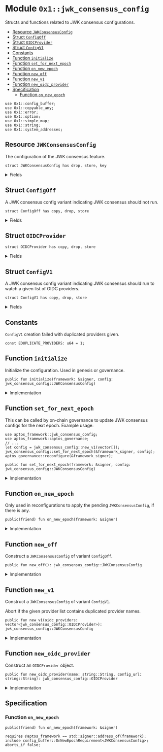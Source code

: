 
<a id="0x1_jwk_consensus_config"></a>

# Module `0x1::jwk_consensus_config`

Structs and functions related to JWK consensus configurations.


-  [Resource `JWKConsensusConfig`](#0x1_jwk_consensus_config_JWKConsensusConfig)
-  [Struct `ConfigOff`](#0x1_jwk_consensus_config_ConfigOff)
-  [Struct `OIDCProvider`](#0x1_jwk_consensus_config_OIDCProvider)
-  [Struct `ConfigV1`](#0x1_jwk_consensus_config_ConfigV1)
-  [Constants](#@Constants_0)
-  [Function `initialize`](#0x1_jwk_consensus_config_initialize)
-  [Function `set_for_next_epoch`](#0x1_jwk_consensus_config_set_for_next_epoch)
-  [Function `on_new_epoch`](#0x1_jwk_consensus_config_on_new_epoch)
-  [Function `new_off`](#0x1_jwk_consensus_config_new_off)
-  [Function `new_v1`](#0x1_jwk_consensus_config_new_v1)
-  [Function `new_oidc_provider`](#0x1_jwk_consensus_config_new_oidc_provider)
-  [Specification](#@Specification_1)
    -  [Function `on_new_epoch`](#@Specification_1_on_new_epoch)


<pre><code>use 0x1::config_buffer;
use 0x1::copyable_any;
use 0x1::error;
use 0x1::option;
use 0x1::simple_map;
use 0x1::string;
use 0x1::system_addresses;
</code></pre>



<a id="0x1_jwk_consensus_config_JWKConsensusConfig"></a>

## Resource `JWKConsensusConfig`

The configuration of the JWK consensus feature.


<pre><code>struct JWKConsensusConfig has drop, store, key
</code></pre>



<details>
<summary>Fields</summary>


<dl>
<dt>
<code>variant: copyable_any::Any</code>
</dt>
<dd>
 A config variant packed as an <code>Any</code>.
 Currently the variant type is one of the following.
 - <code>ConfigOff</code>
 - <code>ConfigV1</code>
</dd>
</dl>


</details>

<a id="0x1_jwk_consensus_config_ConfigOff"></a>

## Struct `ConfigOff`

A JWK consensus config variant indicating JWK consensus should not run.


<pre><code>struct ConfigOff has copy, drop, store
</code></pre>



<details>
<summary>Fields</summary>


<dl>
<dt>
<code>dummy_field: bool</code>
</dt>
<dd>

</dd>
</dl>


</details>

<a id="0x1_jwk_consensus_config_OIDCProvider"></a>

## Struct `OIDCProvider`



<pre><code>struct OIDCProvider has copy, drop, store
</code></pre>



<details>
<summary>Fields</summary>


<dl>
<dt>
<code>name: string::String</code>
</dt>
<dd>

</dd>
<dt>
<code>config_url: string::String</code>
</dt>
<dd>

</dd>
</dl>


</details>

<a id="0x1_jwk_consensus_config_ConfigV1"></a>

## Struct `ConfigV1`

A JWK consensus config variant indicating JWK consensus should run to watch a given list of OIDC providers.


<pre><code>struct ConfigV1 has copy, drop, store
</code></pre>



<details>
<summary>Fields</summary>


<dl>
<dt>
<code>oidc_providers: vector&lt;jwk_consensus_config::OIDCProvider&gt;</code>
</dt>
<dd>

</dd>
</dl>


</details>

<a id="@Constants_0"></a>

## Constants


<a id="0x1_jwk_consensus_config_EDUPLICATE_PROVIDERS"></a>

<code>ConfigV1</code> creation failed with duplicated providers given.


<pre><code>const EDUPLICATE_PROVIDERS: u64 &#61; 1;
</code></pre>



<a id="0x1_jwk_consensus_config_initialize"></a>

## Function `initialize`

Initialize the configuration. Used in genesis or governance.


<pre><code>public fun initialize(framework: &amp;signer, config: jwk_consensus_config::JWKConsensusConfig)
</code></pre>



<details>
<summary>Implementation</summary>


<pre><code>public fun initialize(framework: &amp;signer, config: JWKConsensusConfig) &#123;
    system_addresses::assert_aptos_framework(framework);
    if (!exists&lt;JWKConsensusConfig&gt;(@aptos_framework)) &#123;
        move_to(framework, config);
    &#125;
&#125;
</code></pre>



</details>

<a id="0x1_jwk_consensus_config_set_for_next_epoch"></a>

## Function `set_for_next_epoch`

This can be called by on-chain governance to update JWK consensus configs for the next epoch.
Example usage:
```
use aptos_framework::jwk_consensus_config;
use aptos_framework::aptos_governance;
// ...
let config = jwk_consensus_config::new_v1(vector[]);
jwk_consensus_config::set_for_next_epoch(&framework_signer, config);
aptos_governance::reconfigure(&framework_signer);
```


<pre><code>public fun set_for_next_epoch(framework: &amp;signer, config: jwk_consensus_config::JWKConsensusConfig)
</code></pre>



<details>
<summary>Implementation</summary>


<pre><code>public fun set_for_next_epoch(framework: &amp;signer, config: JWKConsensusConfig) &#123;
    system_addresses::assert_aptos_framework(framework);
    config_buffer::upsert(config);
&#125;
</code></pre>



</details>

<a id="0x1_jwk_consensus_config_on_new_epoch"></a>

## Function `on_new_epoch`

Only used in reconfigurations to apply the pending <code>JWKConsensusConfig</code>, if there is any.


<pre><code>public(friend) fun on_new_epoch(framework: &amp;signer)
</code></pre>



<details>
<summary>Implementation</summary>


<pre><code>public(friend) fun on_new_epoch(framework: &amp;signer) acquires JWKConsensusConfig &#123;
    system_addresses::assert_aptos_framework(framework);
    if (config_buffer::does_exist&lt;JWKConsensusConfig&gt;()) &#123;
        let new_config &#61; config_buffer::extract&lt;JWKConsensusConfig&gt;();
        if (exists&lt;JWKConsensusConfig&gt;(@aptos_framework)) &#123;
            &#42;borrow_global_mut&lt;JWKConsensusConfig&gt;(@aptos_framework) &#61; new_config;
        &#125; else &#123;
            move_to(framework, new_config);
        &#125;;
    &#125;
&#125;
</code></pre>



</details>

<a id="0x1_jwk_consensus_config_new_off"></a>

## Function `new_off`

Construct a <code>JWKConsensusConfig</code> of variant <code>ConfigOff</code>.


<pre><code>public fun new_off(): jwk_consensus_config::JWKConsensusConfig
</code></pre>



<details>
<summary>Implementation</summary>


<pre><code>public fun new_off(): JWKConsensusConfig &#123;
    JWKConsensusConfig &#123;
        variant: copyable_any::pack( ConfigOff &#123;&#125; )
    &#125;
&#125;
</code></pre>



</details>

<a id="0x1_jwk_consensus_config_new_v1"></a>

## Function `new_v1`

Construct a <code>JWKConsensusConfig</code> of variant <code>ConfigV1</code>.

Abort if the given provider list contains duplicated provider names.


<pre><code>public fun new_v1(oidc_providers: vector&lt;jwk_consensus_config::OIDCProvider&gt;): jwk_consensus_config::JWKConsensusConfig
</code></pre>



<details>
<summary>Implementation</summary>


<pre><code>public fun new_v1(oidc_providers: vector&lt;OIDCProvider&gt;): JWKConsensusConfig &#123;
    let name_set &#61; simple_map::new&lt;String, u64&gt;();
    vector::for_each_ref(&amp;oidc_providers, &#124;provider&#124; &#123;
        let provider: &amp;OIDCProvider &#61; provider;
        let (_, old_value) &#61; simple_map::upsert(&amp;mut name_set, provider.name, 0);
        if (option::is_some(&amp;old_value)) &#123;
            abort(error::invalid_argument(EDUPLICATE_PROVIDERS))
        &#125;
    &#125;);
    JWKConsensusConfig &#123;
        variant: copyable_any::pack( ConfigV1 &#123; oidc_providers &#125; )
    &#125;
&#125;
</code></pre>



</details>

<a id="0x1_jwk_consensus_config_new_oidc_provider"></a>

## Function `new_oidc_provider`

Construct an <code>OIDCProvider</code> object.


<pre><code>public fun new_oidc_provider(name: string::String, config_url: string::String): jwk_consensus_config::OIDCProvider
</code></pre>



<details>
<summary>Implementation</summary>


<pre><code>public fun new_oidc_provider(name: String, config_url: String): OIDCProvider &#123;
    OIDCProvider &#123; name, config_url &#125;
&#125;
</code></pre>



</details>

<a id="@Specification_1"></a>

## Specification


<a id="@Specification_1_on_new_epoch"></a>

### Function `on_new_epoch`


<pre><code>public(friend) fun on_new_epoch(framework: &amp;signer)
</code></pre>




<pre><code>requires @aptos_framework &#61;&#61; std::signer::address_of(framework);
include config_buffer::OnNewEpochRequirement&lt;JWKConsensusConfig&gt;;
aborts_if false;
</code></pre>


[move-book]: https://aptos.dev/move/book/SUMMARY
